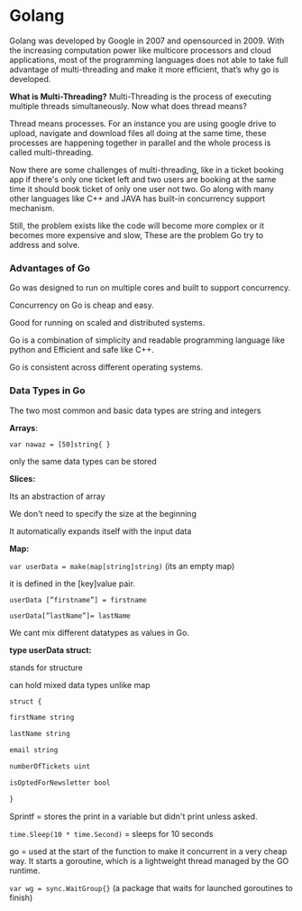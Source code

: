 # Golang

Golang was developed by Google in 2007 and opensourced in 2009. With the increasing computation power like multicore processors and cloud applications, most of the programming languages does not able to take full advantage of multi-threading and make it more efficient, that’s why go is developed.

**What is Multi-Threading?**
Multi-Threading is the process of executing multiple threads simultaneously. Now what does thread means?

Thread means processes. For an instance you are using google drive to upload, navigate and download files all doing at the same time, these processes are happening together in parallel and the whole process is called multi-threading.

Now there are some challenges of multi-threading, like in a ticket booking app if there's only one ticket left and two users are booking at the same time it should book ticket of only one user not two. Go along with many other languages like C++ and JAVA has built-in concurrency support mechanism.

Still, the problem exists like the code will become more complex or it becomes more expensive and slow, These are the problem Go try to address and solve.

### Advantages of Go

Go was designed to run on multiple cores and built to support concurrency.

Concurrency on Go is cheap and easy.

Good for running on scaled and distributed systems.

Go is a combination of simplicity and readable programming language like python and Efficient and safe like C++.

Go is consistent across different operating systems.

### Data Types in Go

The two most common and basic data types are string and integers

**Arrays**:

`var nawaz = [50]string{ }`

only the same data types can be stored

**Slices:**

Its an abstraction of array

We don't need to specify the size at the beginning

It automatically expands itself with the input data

**Map:**

`var userData = make(map[string]string)` (its an empty map)

it is defined in the [key]value pair.

`userData [”firstname”] = firstname`

`userData[”lastName”]= lastName`

We cant mix different datatypes as values in Go.

**type userData struct:**

stands for structure

can hold mixed data types unlike map

```jsx
struct {
```

```jsx
firstName string
```

```jsx
lastName string
```

```jsx
email string
```

```jsx
numberOfTickets uint
```

```jsx
isOptedForNewsletter bool
```

```jsx
}
```

Sprintf = stores the print in a variable but didn't print unless asked.

`time.Sleep(10 * time.Second)` = sleeps for 10 seconds

go = used at the start of the function to make it concurrent in a very cheap way. It starts a goroutine, which is a lightweight thread managed by the GO runtime.

`var wg = sync.WaitGroup{}` (a package that waits for launched goroutines to finish)
